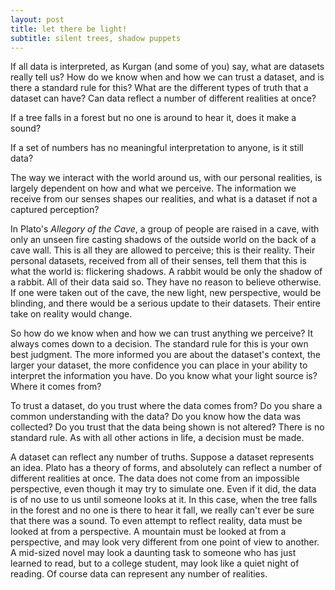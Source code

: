 ```yaml
---
layout: post
title: let there be light!
subtitle: silent trees, shadow puppets
---
```

If all data is interpreted, as Kurgan (and some of you) say, what are datasets really tell us? How do we know when and how we can trust a dataset, and is there a standard rule for this?
What are the different types of truth that a dataset can have? Can data reflect a number of different realities at once?

If a tree falls in a forest but no one is around to hear it, does it make a sound?

If a set of numbers has no meaningful interpretation to anyone, is it still data?

The way we interact with the world around us, with our personal realities, is largely dependent on how and what we perceive. The information we receive from our senses shapes our realities, and what is a dataset if not a captured perception? 

In Plato's _Allegory of the Cave_, a group of people are raised in a cave, with only an unseen fire casting shadows of the outside world on the back of a cave wall. This is all they are allowed to perceive; this is their reality. Their personal datasets, received from all of their senses, tell them that this is what the world is: flickering shadows. A rabbit would be only the shadow of a rabbit. All of their data said so. They have no reason to believe otherwise. If one were taken out of the cave, the new light, new perspective, would be blinding, and there would be a serious update to their datasets. Their entire take on reality would change. 

So how do we know when and how we can trust anything we perceive? It always comes down to a decision. The standard rule for this is your own best judgment. The more informed you are about the dataset's context, the larger your dataset, the more confidence you can place in your ability to interpret the information you have. Do you know what your light source is? Where it comes from? 

To trust a dataset, do you trust where the data comes from? Do you share a common understanding with the data? Do you know how the data was collected? Do you trust that the data being shown is not altered? There is no standard rule. As with all other actions in life, a decision must be made.

A dataset can reflect any number of truths. Suppose a dataset represents an idea. Plato has a theory of forms, and absolutely can reflect a number of different realities at once. The data does not come from an impossible perspective, even though it may try to simulate one. Even if it did, the data is of no use to us until someone looks at it. In this case, when the tree falls in the forest and no one is there to hear it fall, we really can't ever be sure that there was a sound. To even attempt to reflect reality, data must be looked at from a perspective. A mountain must be looked at from a perspective, and may look very different from one point of view to another. A mid-sized novel may look a daunting task to someone who has just learned to read, but to a college student, may look like a quiet night of reading. Of course data can represent any number of realities. 
